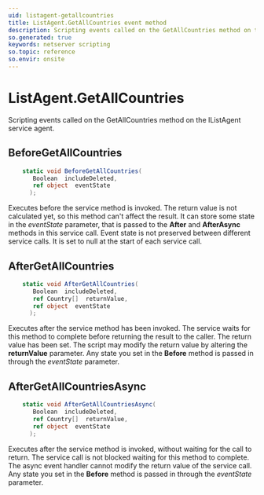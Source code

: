 ```yaml
---
uid: listagent-getallcountries
title: ListAgent.GetAllCountries event method
description: Scripting events called on the GetAllCountries method on the ListAgent service agent.
so.generated: true
keywords: netserver scripting
so.topic: reference
so.envir: onsite
---
```

# ListAgent.GetAllCountries

Scripting events called on the <see cref='M:IListAgent.GetAllCountries'>GetAllCountries</see> method on the <see cref='IListAgent'>IListAgent</see>  service agent.

## BeforeGetAllCountries
```cs
    static void BeforeGetAllCountries(
       Boolean  includeDeleted,
       ref object  eventState
      );
```
Executes before the service method is invoked.
The return value is not calculated yet, so this method can't affect the result.
It can store some state in the *eventState* parameter, that is passed to the **After** and **AfterAsync** methods in this service call.
Event state is not preserved between different service calls. It is set to null at the start of each service call.
## AfterGetAllCountries
```cs
    static void AfterGetAllCountries(
       Boolean  includeDeleted,
       ref Country[]  returnValue,
       ref object  eventState
      );
```
Executes after the service method has been invoked. The service waits for this method to complete before returning the result to the caller.
The return value has been set. The script may modify the return value by altering the **returnValue** parameter.
Any state you set in the **Before** method is passed in through the *eventState* parameter.
## AfterGetAllCountriesAsync
```cs
    static void AfterGetAllCountriesAsync(
       Boolean  includeDeleted,
       ref Country[]  returnValue,
       ref object  eventState
      );
```
Executes after the service method is invoked, without waiting for the call to return.
The service call is not blocked waiting for this method to complete.
The async event handler cannot modify the return value of the service call.
Any state you set in the **Before** method is passed in through the *eventState* parameter.

